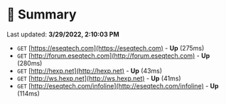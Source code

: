# 📖 Summary
Last updated: **3/29/2022, 2:10:03 PM**

- `GET` [https://eseqtech.com](https://eseqtech.com) - **Up** (275ms)
- `GET` [http://forum.eseqtech.com](http://forum.eseqtech.com) - **Up** (280ms)
- `GET` [http://hexp.net](http://hexp.net) - **Up** (43ms)
- `GET` [http://ws.hexp.net](http://ws.hexp.net) - **Up** (41ms)
- `GET` [http://eseqtech.com/infoline](http://eseqtech.com/infoline) - **Up** (114ms)
